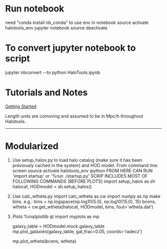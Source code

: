 # Run notebook
need "conda install nb_conda" to use env in notebook
source activate halotools_env
jupyter notebook
source deactivate

# To convert jupyter notebook to script
jupyter nbconvert --to python HaloTools.ipynb
<!-- first may need: conda install -c conda-forge mistune -->


# Tutorials and Notes
[Getting Started](https://halotools.readthedocs.io/en/latest/quickstart_and_tutorials/getting_started_overview.html)

Length units are comoving and assumed to be in Mpc/h throughout Halotools.


----
# Modularized
1. Use setup_halos.py to load halo catalog (make sure it has been previously cached in the system) and HOD model.
From command line:
    screen
    source activate halotools_env
    ipython
        FROM HERE CAN RUN 'import startup' or '%run ./startup.py'
        SCRIP INCLUDES MOST OF FOLLOWING COMMANDS (BEFORE PLOTS)
    import setup_halos as sh
    halocat, HODmodel = sh.setup_halos()

2. Use calc_wtheta.py
    import calc_wtheta as cw
    import numpy as np
    make bins. e.g.:
        bins = np.logspace(np.log10(5.0), np.log10(15.0), 15)
    bcens, wtheta = cw.get_wtheta(halocat, HODmodel, bins, fout='wtheta.dat')

3. Plots
    %matplotlib qt
    import myplots as mp

    galaxy_table = HODmodel.mock.galaxy_table
    mp.plot_galaxies(galaxy_table, gal_frac=0.05, coords='radecz')

    mp.plot_wtheta(bcens, wtheta)
